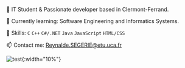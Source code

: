 🚀 IT Student & Passionate developer based in Clermont-Ferrand. 

🌱 Currently learning: Software Engineering and Informatics Systems.

💼 Skills: ``C`` ``C++`` ``C#/.NET`` ``Java`` ``JavaScript`` ``HTML/CSS``

📫 Contact me: Reynalde.SEGERIE@etu.uca.fr

![test](https://user-images.githubusercontent.com/74038190/212281775-b468df30-4edc-4bf8-a4ee-f52e1aaddc86.gifc){:width="10%"}
